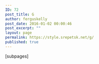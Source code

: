 ```yaml
---
ID: 72
post_title: G
author: ferguskelly
post_date: 2016-01-02 00:00:46
post_excerpt: ""
layout: page
permalink: https://style.srepetsk.net/g/
published: true
---
```

[subpages]